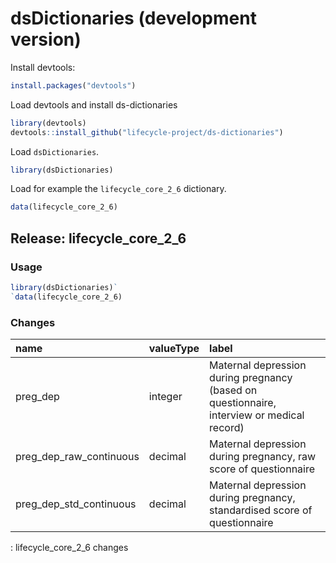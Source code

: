 # dsDictionaries (development version)

Install devtools:

``` r
install.packages("devtools")
```

Load devtools and install ds-dictionaries

``` r
library(devtools)
devtools::install_github("lifecycle-project/ds-dictionaries")
```

Load `dsDictionaries`.

``` r
library(dsDictionaries)
```

Load for example the `lifecycle_core_2_6` dictionary.

``` r
data(lifecycle_core_2_6)
```

## Release: lifecycle_core_2_6

### Usage

``` r
library(dsDictionaries)`
`data(lifecycle_core_2_6)
```

### Changes

| name                    | valueType | label                                                                                      |
|:------------|:------------|:---------------------------------------------|
| preg_dep                | integer   | Maternal depression during pregnancy (based on questionnaire, interview or medical record) |
| preg_dep_raw_continuous | decimal   | Maternal depression during pregnancy, raw score of questionnaire                           |
| preg_dep_std_continuous | decimal   | Maternal depression during pregnancy, standardised score of questionnaire                  |

: lifecycle_core_2_6 changes
